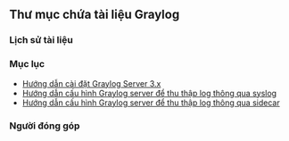 ## Thư mục chứa tài liệu Graylog 

### Lịch sử tài liệu

### Mục lục

- [Hướng dẫn cài đặt Graylog Server  3.x](./docs/02.2.cai_dat_graylog_3.x.md)
- [Hướng dẫn cấu hình Graylog server để thu thập log thông qua syslog](./docs/03.1.cau_hinh_graylog_thu_thap_log_bang_syslog.md)
- [Hướng dẫn cấu hình Graylog server để thu thập log thông qua sidecar](./docs/03.2.cau_hinh_graylog_thu_thap_log_bang_sidecar.md)

### Người đóng góp

